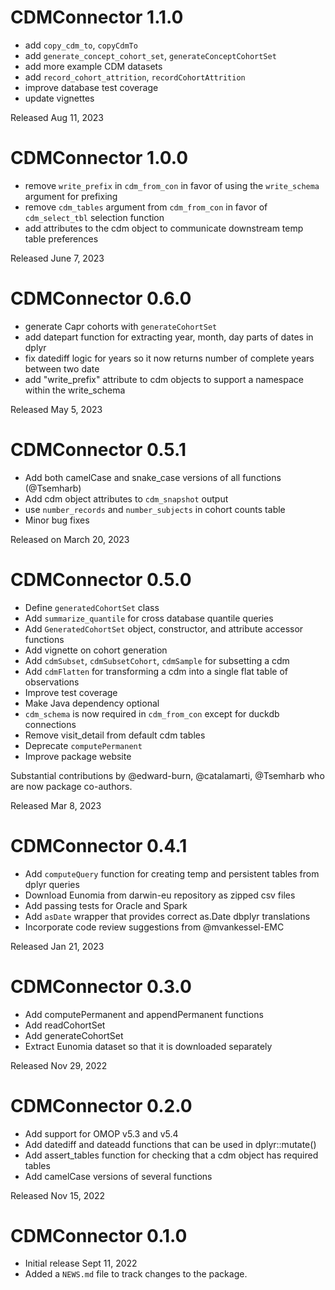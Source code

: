 # CDMConnector 1.1.0

* add `copy_cdm_to`, `copyCdmTo`
* add `generate_concept_cohort_set`, `generateConceptCohortSet`
* add more example CDM datasets
* add `record_cohort_attrition`, `recordCohortAttrition`
* improve database test coverage
* update vignettes

Released Aug 11, 2023

# CDMConnector 1.0.0

* remove `write_prefix` in `cdm_from_con` in favor of using the `write_schema` argument for prefixing
* remove `cdm_tables` argument from `cdm_from_con` in favor of `cdm_select_tbl` selection function
* add attributes to the cdm object to communicate downstream temp table preferences

Released June 7, 2023


# CDMConnector 0.6.0

* generate Capr cohorts with `generateCohortSet`
* add datepart function for extracting year, month, day parts of dates in dplyr
* fix datediff logic for years so it now returns number of complete years between two date
* add "write_prefix" attribute to cdm objects to support a namespace within the write_schema

Released May 5, 2023

# CDMConnector 0.5.1

* Add both camelCase and snake_case versions of all functions (@Tsemharb)
* Add cdm object attributes to `cdm_snapshot` output
* use `number_records` and `number_subjects` in cohort counts table
* Minor bug fixes

Released on March 20, 2023

# CDMConnector 0.5.0

* Define `generatedCohortSet` class
* Add `summarize_quantile` for cross database quantile queries
* Add `GeneratedCohortSet` object, constructor, and attribute accessor functions
* Add vignette on cohort generation
* Add `cdmSubset`, `cdmSubsetCohort`, `cdmSample` for subsetting a cdm
* Add `cdmFlatten` for transforming a cdm into a single flat table of observations
* Improve test coverage
* Make Java dependency optional
* `cdm_schema` is now required in `cdm_from_con` except for duckdb connections
* Remove visit_detail from default cdm tables
* Deprecate `computePermanent`
* Improve package website

Substantial contributions by @edward-burn, @catalamarti, @Tsemharb who are now
package co-authors.

Released Mar 8, 2023

# CDMConnector 0.4.1

* Add `computeQuery` function for creating temp and persistent tables from dplyr queries
* Download Eunomia from darwin-eu repository as zipped csv files
* Add passing tests for Oracle and Spark
* Add `asDate` wrapper that provides correct as.Date dbplyr translations
* Incorporate code review suggestions from @mvankessel-EMC

Released Jan 21, 2023

# CDMConnector 0.3.0

* Add computePermanent and appendPermanent functions
* Add readCohortSet
* Add generateCohortSet
* Extract Eunomia dataset so that it is downloaded separately

Released Nov 29, 2022

# CDMConnector 0.2.0

* Add support for OMOP v5.3 and v5.4
* Add datediff and dateadd functions that can be used in dplyr::mutate() 
* Add assert_tables function for checking that a cdm object has required tables
* Add camelCase versions of several functions

Released Nov 15, 2022

# CDMConnector 0.1.0

* Initial release Sept 11, 2022
* Added a `NEWS.md` file to track changes to the package.

